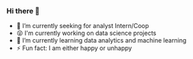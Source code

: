 ### Hi there 👋


- 🔭 I’m currently seeking for analyst Intern/Coop
- 😝 I'm currently working on data science projects
- 🌱 I’m currently learning data analytics and machine learning
- ⚡ Fun fact: I am either happy or unhappy
